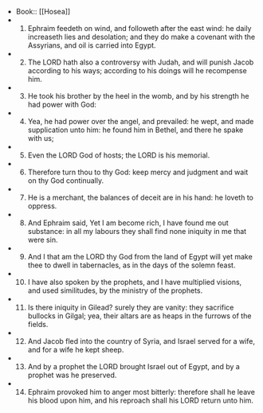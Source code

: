 - Book:: [[Hosea]]
- 1. Ephraim feedeth on wind, and followeth after the east wind: he daily increaseth lies and desolation; and they do make a covenant with the Assyrians, and oil is carried into Egypt.
- 2. The LORD hath also a controversy with Judah, and will punish Jacob according to his ways; according to his doings will he recompense him.
- 3. He took his brother by the heel in the womb, and by his strength he had power with God:
- 4. Yea, he had power over the angel, and prevailed: he wept, and made supplication unto him: he found him in Bethel, and there he spake with us;
- 5. Even the LORD God of hosts; the LORD is his memorial.
- 6. Therefore turn thou to thy God: keep mercy and judgment and wait on thy God continually.
- 7. He is a merchant, the balances of deceit are in his hand: he loveth to oppress.
- 8. And Ephraim said, Yet I am become rich, I have found me out substance: in all my labours they shall find none iniquity in me that were sin.
- 9. And I that am the LORD thy God from the land of Egypt will yet make thee to dwell in tabernacles, as in the days of the solemn feast.
- 10. I have also spoken by the prophets, and I have multiplied visions, and used similitudes, by the ministry of the prophets.
- 11. Is there iniquity in Gilead? surely they are vanity: they sacrifice bullocks in Gilgal; yea, their altars are as heaps in the furrows of the fields.
- 12. And Jacob fled into the country of Syria, and Israel served for a wife, and for a wife he kept sheep.
- 13. And by a prophet the LORD brought Israel out of Egypt, and by a prophet was he preserved.
- 14. Ephraim provoked him to anger most bitterly: therefore shall he leave his blood upon him, and his reproach shall his LORD return unto him.
